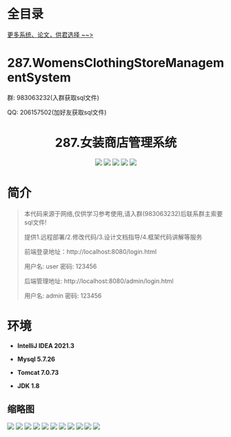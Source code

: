 # 全目录

[更多系统、论文，供君选择 ~~>](https://www.bitwise.net.cn)

# 287.WomensClothingStoreManagementSystem

<p>群: 983063232(入群获取sql文件)</p>
<p>QQ: 206157502(加好友获取sql文件)</p>

<p><h1 align="center">287.女装商店管理系统</h1></p>


<p align="center">
	<img src="https://img.shields.io/badge/jdk-1.8-orange.svg"/>
    <img src="https://img.shields.io/badge/spring-5.x-lightgrey.svg"/>
    <img src="https://img.shields.io/badge/springmvc-3.x-blue.svg"/>
    <img src="https://img.shields.io/badge/mybatis-5.x-yellow.svg"/>
    <img src="https://img.shields.io/badge/html-5.x-yellow.svg"/>
</p>

# 简介

> 本代码来源于网络,仅供学习参考使用,请入群(983063232)后联系群主索要sql文件!
>
> 提供1.远程部署/2.修改代码/3.设计文档指导/4.框架代码讲解等服务
>
> 前端登录地址：http://localhost:8080/login.html
>
> 用户名: user   密码: 123456
>
> 后端管理地址: http://localhost:8080/admin/login.html
>
> 用户名: admin   密码: 123456
>


# 环境

- <b>IntelliJ IDEA 2021.3</b>

- <b>Mysql 5.7.26</b>

- <b>Tomcat 7.0.73</b>

- <b>JDK 1.8</b>





## 缩略图

![](https://bitwise.oss-cn-heyuan.aliyuncs.com/2024/9/10/a864bac8-88c3-43e5-99a5-facee04116c6.png)
![](https://bitwise.oss-cn-heyuan.aliyuncs.com/2024/9/10/ff2ed13b-a8ba-4af9-9b74-f98e0eea54f2.png)
![](https://bitwise.oss-cn-heyuan.aliyuncs.com/2024/9/10/9834a291-246a-40fd-bc5b-fbd3959a5b66.png)
![](https://bitwise.oss-cn-heyuan.aliyuncs.com/2024/9/10/e120bf93-e375-48bb-9de8-12abfd920dab.png)
![](https://bitwise.oss-cn-heyuan.aliyuncs.com/2024/9/10/b8aa29c7-bc8d-45df-821d-b9b263748562.png)
![](https://bitwise.oss-cn-heyuan.aliyuncs.com/2024/9/10/4fe3ee13-580e-4a84-8324-5ef9c53ecda4.png)
![](https://bitwise.oss-cn-heyuan.aliyuncs.com/2024/9/10/3e68d36e-4e67-491c-8bba-ee2fd45e0e12.png)
![](https://bitwise.oss-cn-heyuan.aliyuncs.com/2024/9/10/b447949f-5bb9-402e-9034-b95a4a166d29.png)
![](https://bitwise.oss-cn-heyuan.aliyuncs.com/2024/9/10/69a7341e-89f3-4eef-94a8-15cdff83a13b.png)
![](https://bitwise.oss-cn-heyuan.aliyuncs.com/2024/9/10/41b6e5c2-0e04-468e-a79d-730f0f0cd88f.png)
![](https://bitwise.oss-cn-heyuan.aliyuncs.com/2024/9/10/de6f87fc-fa0a-458b-95de-b796dcf9df56.png)






